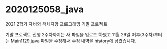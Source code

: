 # 2020125058_java
2021 2학기 자바와 객체지향 프로그래밍 기말 프로젝트

기말 프로젝트 진행 2주차까지는 새 파일을 업로드 하였고
11월 29일 이후(3주차)부터는 Main1129.java 파일을 수정해서 수정 내역을 history에 남겼습니다.
